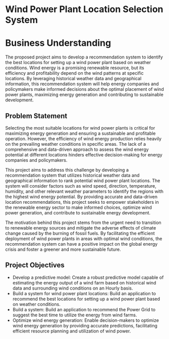 # Wind Power Plant Location Selection System

# Business Understanding 

The proposed project aims to develop a recommendation system to identify the best locations for setting up a wind power plant based on weather conditions. Wind energy is a promising renewable resource, but its efficiency and profitability depend on the wind patterns at specific locations. By leveraging historical weather data and geographical information, this recommendation system will help energy companies and policymakers make informed decisions about the optimal placement of wind power plants, maximizing energy generation and contributing to sustainable development.

## Problem Statement 
Selecting the most suitable locations for wind power plants is critical for maximizing energy generation and ensuring a sustainable and profitable operation. However, the efficiency of wind energy production relies heavily on the prevailing weather conditions in specific areas. The lack of a comprehensive and data-driven approach to assess the wind energy potential at different locations hinders effective decision-making for energy companies and policymakers.

This project aims to address this challenge by developing a recommendation system that utilizes historical weather data and geographical information to rank potential wind power plant locations. The system will consider factors such as wind speed, direction, temperature, humidity, and other relevant weather parameters to identify the regions with the highest wind energy potential. By providing accurate and data-driven location recommendations, this project seeks to empower stakeholders in the renewable energy sector to make informed choices, optimize wind power generation, and contribute to sustainable energy development.

The motivation behind this project stems from the urgent need to transition to renewable energy sources and mitigate the adverse effects of climate change caused by the burning of fossil fuels. By facilitating the efficient deployment of wind power plants in areas with optimal wind conditions, the recommendation system can have a positive impact on the global energy crisis and foster a greener and more sustainable future.

## Project Objectives 
* Develop a predictive model: Create a robust predictive model capable of estimating the energy output of a wind farm  based on historical wind data and surrounding wind conditions on an Hourly basis.
* Build a system for wind power plant locations: Build an application to recommend the best locations for setting up a wind power plant based on weather conditions.
* Build a system: Build an application to recommend the Power Grid to suggest the best time to utilize the energy from wind farms.
* Optimize wind energy generation: Enable decision-makers to optimize wind energy generation by providing accurate predictions, facilitating efficient resource planning and utilization of wind power.
